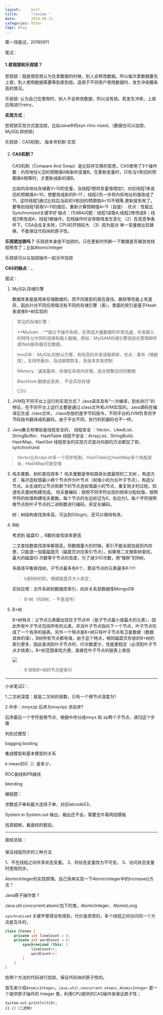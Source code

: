 ```yaml
---
layout:     post
title:      "review "
date:       2019-09-11 
categories: Other
tags: Blog
---
```




第一场面试，20190911







笔试：

#### 1.悲观锁和乐观锁？

悲观锁：就是很悲观认为在拿数据的时候，别人会修改数据。所以每次拿数据要先上锁，别人使用数据需要等到拿到锁。适用于不同用户使用数据时，发生冲突概率高的情况。

乐观锁: 认为自己在使用时，别人不会修改数据，所以没有锁。若发生冲突，上层应用进行retry。

**实现方式**：

悲观锁实现方式是加锁，比如Java中的syn chro nized，（数据也可以加锁，MySQL排他锁）

乐观锁：CAS机制， 版本号机制 实现

2. #### CAS机制？

    CAS机制（Compare And Swap）是比较并交换的意思，CAS使用了3个操作数：内存地址V,旧的预期值A和新的变量B。在更新变量时，只有当V和旧的预期值A相等时，才更新成新的值B。
   
    比如内存地址存储着V=10的变量，当线程1想将变量值增加1，对应线程1来说旧的预期值A=10，想要改成新的B=11；  线程2先一步将内存地址的值改成了11，这时线程1通过比较后当前的V和旧的预期值A=10不相等,更新就失败了。要等到线程1获取V=11的值后，重新计算预期值A=11（自旋）.
优点：性能比 Synchronized关键字好
缺点：(1)ABA问题：线程1读取A;线程2修改成B；线程2修改成A，线程1做操作，在栈操作时会导致栈发生变化 （2）在高竞争条件下，CSA会反复失败，CPU的开销较大 （3）因为是对 单一变量做比较替换，不能保证代码块的原子性。

**乐观锁加锁吗？**
乐观锁本身是不加锁的，只在更新时判断一下数据是否被其他线程修改了；比如AtomicInteger

乐观锁可以与加锁操作一起合作加锁

**CAS的缺点**：。







面试：

1. MySQL存储引擎

   ​     数据库表是是用来存储数据的，而不同类型的表在查找、删除等性能上有差异，因此针对不同应用情况有不同的存储引擎（表）。里面的索引是基于Hash表或者B+树实现的

   

> 常见的存储引擎：
>
>  **MyIsam ：**独立于操作系统，在筛选大量数据时非常迅速，并发插入的特性允许同时选择和插入数据。例如：MyISAM存储引擎很适合管理邮件或Web服务器日志数据。
>
>  InnoDB： MySQL的默认引擎，有较高的并发读取频率，优点：事务（增删改），支持热备份，自动故障恢复，多版本并发控制
>
> Memory：速度最快，存储在系统内存里。适合频繁访问的数据
>
> Blackhole:数据会丢弃， 不会实际存储
>
> CSV:


1. JVM在不同平台上运行的实现方式？
    Java语言具有“一次编译，到处执行”的特征，在不同平台上运行主要是通过.class文件和JVM实现的。Java源码在编译后生成 .class文件，.class存放的是字节码指令，不同平台的JVM负责将字节码指令翻译成机器码，由于平台不同，执行的机器码也不一样。


2. Java集合有哪些是线程安全的，
   线程安全    ：Vector、LikedList、StringBuffer、HashTable
   线程不安全：ArrayList、StringBuild、HashMap、HashSet
   线程安全的实现方式是对内部的方法都加了锁，synchronized
>Vector比ArrayList多一个同步机制，HashTable比HashMap多个线程安全，HashMap可放空值

3. 哈夫曼数，树的查找效率？
   哈夫曼数是带权路径长度最短的二叉树 ，构造方式：每次选权值最小两个节点作为叶节点（权值小的为左叶子节点），构造父节点。从生成的父节点和剩下的节点选权值最小的节点，重复刚才的过程，知道哈夫曼树构建完成。
   哈夫曼编码：按照不同字符出现的频率分配权值，按照字符的权值构建哈夫曼数。每个节点的左边标记为0，右边为1。每个字符按照根节点到叶子节点的二进制数进行编码。非定长编码。

   树：树结构查找效率高，可达到O(logn)，还可以保持有序。
   
4. B树

   考虑到 磁盘IO ，B数的查找效率更高 

   二叉查找数查找效率都很高，但数据量大的时候，索引不能全部加装到内存里，只能逐一加载磁盘页（磁盘页对应索引节点）。如果用二叉搜索树查找，最大的磁盘IO 次数等于节点的高度，为了减少IO次数，用“矮胖”的B树。

   多路径平衡查找树，子节点最多有K个，那该节点的元素最多K-1个

   > k是B树的阶，根据磁盘页大小来定，

   实际应用：文件系统和数据库索引，如非关系型数据库MongoDB

   > B-树（叫B树，- 不是减号）

5. B+树

   B+树特点：父节点元素都出现在子节点中（是子节点最小或最大的元素），因此所有叶子节点包括所有的元素。并且叶子节点指向下一个节点，叶子节点形成了一个有序的链表。另外一个特点是B+树只有叶子节点有卫星数据（数据具体的值），B树所有节点都有值，由于这个特点，相同磁盘页存放的B+树的索引更多，因此查询到叶子节点时，IO次数更少，性能更稳定（必须到叶子节点才结束）。B+树范围查找方便，直接在叶子节点的链表上查找

   ![](https://lukkyy.github.io/assets/other/Btree.png)

   > B 树和B+树的节点是索引

#### 





---

小米笔试2：

1.二叉树深度：就是二叉树的层数，只有一个根节点深度为1

2.中序：mnyxzp 后序为mxynpz 求前序?

后序最后一个字符是根节点，根据中序分成mnyx 和 zp两个子节点，递归这个步骤

判别式模型：

bagging bosting

集成模型和基本模型的关系

k-mean的O（）是多少，

ROC曲线和PR曲线

blending

编程题：

求数组子串和最大连续子串，对应letcode53，

System.in System.out 输出，输出还不会，需要去牛客网招模板

找真题刷，看面经的题目。

***



面经总结：

#### 

保证线程同步的三种方法

1、不在线程之间共享状态变量。
2、将状态变量改为不可变。
3、访问状态变量时使用同步。



AtomicInteger的实现原理，自己简单实现一下AtomicInteger中的increase()方法？

Java原子操作类？

Java.util.concurrent.atomic包下的类，AtomicInteger，AtomicLong

 `synchronized` 关键字使得没有得到，代价是昂贵的，多个线程之间访问同一个方法是互斥的，

```java
class Chenmo {
    private int lineCount = 0;
    private int wordCount = 0;
        synchronized (this) {
            lineCount++;
            wordCount++;
        }
    }
}
```

给两个方法的代码进行加锁，保证代码块的原子性的。

首先来介绍`AtomicInteger`。`java.util.concurrent.atomic.AtomicInteger` 是一个提供原子操作的 Integer 类，利用CPU提供的CAS操作来保证原子性；



```
System.out.println(3|9);  
11 //（二进制）
```